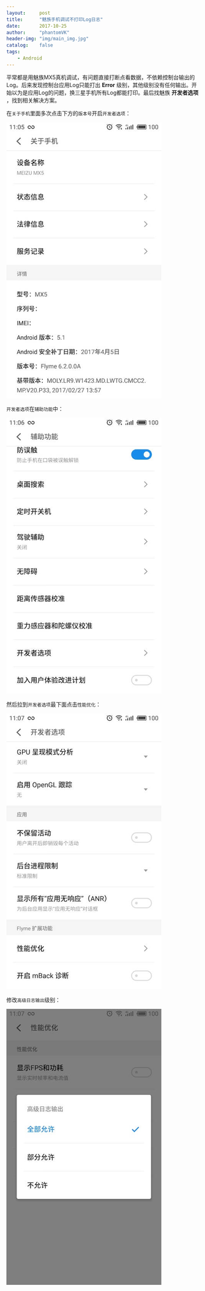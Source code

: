 ```yaml
---
layout:     post
title:      "魅族手机调试不打印Log日志"
date:       2017-10-25
author:     "phantomVK"
header-img: "img/main_img.jpg"
catalog:    false
tags:
    - Android
---
```


平常都是用魅族MX5真机调试，有问题直接打断点看数据，不依赖控制台输出的Log。后来发现控制台应用Log只能打出 __Error__ 级别，其他级别没有任何输出。开始以为是应用Log的问题，换三星手机所有Log都能打印。最后找魅族 __开发者选项__ ，找到相关解决方案。


在`关于手机`里面多次点击下方的`版本号`开启`开发者选项`：

![关于手机](/img/mz_log/mz1.jpeg)

`开发者选项`在`辅助功能`中：

![辅助功能](/img/mz_log/mz2.jpeg)

然后拉到`开发者选项`最下面点击`性能优化`：

![性能优化](/img/mz_log/mz3.jpeg)

修改`高级日志输出`级别：

![高级日志输出](/img/mz_log/mz4.jpeg)

